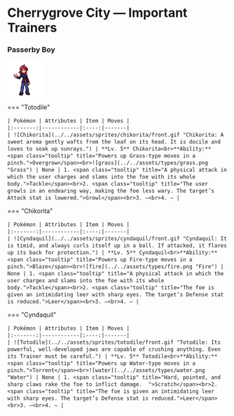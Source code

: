 # Cherrygrove City — Important Trainers

### Passerby Boy

![Passerby Boy](../../assets/trainers/passerby_boy.png "Passerby Boy")

=== "Totodile"

	| Pokémon | Attributes | Item | Moves |
	|:-------:|------------|:----:|-------|
	| ![Chikorita](../../assets/sprites/chikorita/front.gif "Chikorita: A sweet aroma gently wafts from the leaf on its head. It is docile and loves to soak up sunrays.") | **Lv. 5** Chikorita<br>**Ability:** <span class="tooltip" title="Powers up Grass-type moves in a pinch.">Overgrow</span><br>![grass](../../assets/types/grass.png "Grass") | None | 1. <span class="tooltip" title="A physical attack in which the user charges and slams into the foe with its whole body.">Tackle</span><br>2. <span class="tooltip" title="The user growls in an endearing way, making the foe less wary. The target’s Attack stat is lowered.">Growl</span><br>3. —<br>4. — |
	
=== "Chikorita"

	| Pokémon | Attributes | Item | Moves |
	|:-------:|------------|:----:|-------|
	| ![Cyndaquil](../../assets/sprites/cyndaquil/front.gif "Cyndaquil: It is timid, and always curls itself up in a ball. If attacked, it flares up its back for protection.") | **Lv. 5** Cyndaquil<br>**Ability:** <span class="tooltip" title="Powers up Fire-type moves in a pinch.">Blaze</span><br>![fire](../../assets/types/fire.png "Fire") | None | 1. <span class="tooltip" title="A physical attack in which the user charges and slams into the foe with its whole body.">Tackle</span><br>2. <span class="tooltip" title="The foe is given an intimidating leer with sharp eyes. The target’s Defense stat is reduced.">Leer</span><br>3. —<br>4. — |
	
=== "Cyndaquil"

	| Pokémon | Attributes | Item | Moves |
	|:-------:|------------|:----:|-------|
	| ![Totodile](../../assets/sprites/totodile/front.gif "Totodile: Its powerful, well-developed jaws are capable of crushing anything. Even its Trainer must be careful.") | **Lv. 5** Totodile<br>**Ability:** <span class="tooltip" title="Powers up Water-type moves in a pinch.">Torrent</span><br>![water](../../assets/types/water.png "Water") | None | 1. <span class="tooltip" title="Hard, pointed, and sharp claws rake the foe to inflict damage.  ">Scratch</span><br>2. <span class="tooltip" title="The foe is given an intimidating leer with sharp eyes. The target’s Defense stat is reduced.">Leer</span><br>3. —<br>4. — |
	
